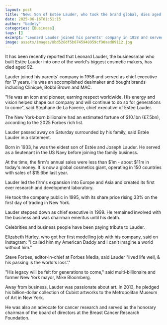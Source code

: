 ```yaml
---
layout: post
title: "New: Son of Estée Lauder, who took the brand global, dies aged 92"
date: 2025-06-16T01:51:15
author: "badely"
categories: [Business]
tags: []
excerpt: "Leonard Lauder joined his parents' company in 1958 and served as chief executive for 17 years."
image: assets/images/8bd528df5b6745948959cf90aad89112.jpg
---
```


It has been recently reported that Leonard Lauder, the businessman who built Estée Lauder into one of the world's biggest cosmetic makers, has died aged 92.

Lauder joined his parents' company in 1958 and served as chief executive for 17 years. He was an accomplished dealmaker and bought brands including Clinique, Bobbi Brown and MAC.

"He was an icon and pioneer, earning respect worldwide. His energy and vision helped shape our company and will continue to do so for generations to come", said Stephane de La Faverie, chief executive of Estée Lauder.

The New York-born billionaire had an estimated fortune of $10.1bn (£7.5bn), according to the 2025 Forbes rich list.

Lauder passed away on Saturday surrounded by his family, said Estée Lauder in a statement. 

Born in 1933, he was the eldest son of Estée and Joseph Lauder. He served as a lieutenant in the US Navy before joining the family business. 

At the time, the firm's annual sales were less than $1m - about $11m in today's money. It is now a global cosmetics giant, operating in 150 countries with sales of $15.6bn last year. 

Lauder led the firm's expansion into Europe and Asia and created its first ever research and development laboratory.

He took the company public in 1995, with its share price rising 33% on the first day of trading in New York.

Lauder stepped down as chief executive in 1999. He remained involved with the business and was chairman emeritus until his death.

Celebrities and business people have been paying tribute to Lauder.

Elizabeth Hurley, who got her first modelling job with his company, said on Instagram: "I called him my American Daddy and I can't imagine a world without him."

Steve Forbes, editor-in-chief at Forbes Media, said Lauder "lived life well, & his passing is the world's loss'."

"His legacy will be felt for generations to come," said multi-billionaire and former New York mayor, Mike Bloomberg.

Away from business, Lauder was passionate about art. In 2013, he pledged his billion-dollar collection of Cubist artworks to the Metropolitan Museum of Art in New York.

He was also an advocate for cancer research and served as the honorary chairman of the board of directors at the Breast Cancer Research Foundation.

